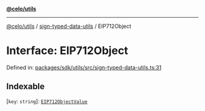 [**@celo/utils**](../../README.md)

***

[@celo/utils](../../README.md) / [sign-typed-data-utils](../README.md) / EIP712Object

# Interface: EIP712Object

Defined in: [packages/sdk/utils/src/sign-typed-data-utils.ts:31](https://github.com/celo-org/developer-tooling/blob/master/packages/sdk/utils/src/sign-typed-data-utils.ts#L31)

## Indexable

\[`key`: `string`\]: [`EIP712ObjectValue`](../type-aliases/EIP712ObjectValue.md)
